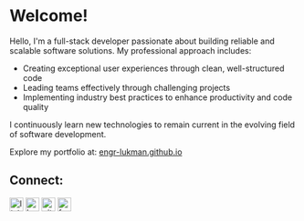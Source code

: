 <!-- https://cdn.jsdelivr.net/npm/simple-icons@3.0.1/icons/ -->

# Welcome!

Hello, I'm a full-stack developer passionate about building reliable and scalable software solutions. My professional approach includes:

- Creating exceptional user experiences through clean, well-structured code
- Leading teams effectively through challenging projects
- Implementing industry best practices to enhance productivity and code quality

I continuously learn new technologies to remain current in the evolving field of software development.

Explore my portfolio at: [engr-lukman.github.io](https://engr-lukman.github.io/)

## Connect:
[<img src='https://cdn.jsdelivr.net/npm/simple-icons@3.0.1/icons/linkedin.svg' alt='linkedin' height='24'>](https://www.linkedin.com/in/engr-lukman)
[<img src='https://cdn.jsdelivr.net/npm/simple-icons@3.0.1/icons/hashnode.svg' alt='hashnode' height='24'>](https://lukman.hashnode.dev)
[<img src='https://cdn.jsdelivr.net/npm/simple-icons@3.0.1/icons/github.svg' alt='github' height='24'>](https://engr-lukman.github.io/)
[<img src='https://cdn.jsdelivr.net/npm/simple-icons@3.0.1/icons/facebook.svg' alt='facebook' height='24'>](https://www.facebook.com/oYo.LuKman)